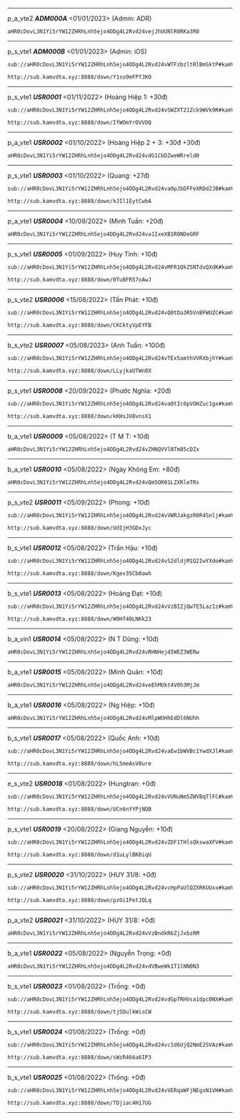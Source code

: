 ----------------------------------------
p_a_vte2 ***ADM000A*** <01/01/2023> (Admin: ADR)
```
aHR0cDovL3N1Yi5rYW12ZHRhLnh5ejo4ODg4L2Rvd24vejJhUUNlR0RKa3R0
```
----------------------------------------

p_s_vte1 ***ADM000B*** <01/01/2023> (Admin: iOS)
```
sub://aHR0cDovL3N1Yi5rYW12ZHRhLnh5ejo4ODg4L2Rvd24vWTFzbzltRlBmSktP#kamVdta
```
```
http://sub.kamvdta.xyz:8888/down/Y1so9mFPfJKO
```
----------------------------------------

p_s_vte1 ***USR0001*** <01/11/2022> (Hoàng Hiệp 1: +30đ)
```
sub://aHR0cDovL3N1Yi5rYW12ZHRhLnh5ejo4ODg4L2Rvd24vSWZXT21Zck9WVk9R#kamVdta
```
```
http://sub.kamvdta.xyz:8888/down/IfWOmYrOVVOQ
```
----------------------------------------

p_a_vte1 ***USR0002*** <01/10/2022> (Hoàng Hiệp 2 + 3: +30đ +30đ)
```
aHR0cDovL3N1Yi5rYW12ZHRhLnh5ejo4ODg4L2Rvd24vdG1CbDZweWRreld0
```
----------------------------------------

p_s_vte1 ***USR0003*** <01/10/2022> (Quang: +27đ)
```
sub://aHR0cDovL3N1Yi5rYW12ZHRhLnh5ejo4ODg4L2Rvd24va0pJbDFFeXRDd2JB#kamVdta
```
```
http://sub.kamvdta.xyz:8888/down/kJIl1EytCwbA
```
----------------------------------------

p_a_vte1 ***USR0004*** <10/09/2022> (Minh Tuấn: +20đ)
```
aHR0cDovL3N1Yi5rYW12ZHRhLnh5ejo4ODg4L2Rvd24va1IxeXB1R0NDeGRF
```
----------------------------------------

p_s_vte1 ***USR0005*** <01/09/2022> (Huy Tỉnh: +10đ)
```
sub://aHR0cDovL3N1Yi5rYW12ZHRhLnh5ejo4ODg4L2Rvd24vMFR1QkZSNTdvQXdK#kamVdta
```
```
http://sub.kamvdta.xyz:8888/down/0TuBFR57oAwJ
```
----------------------------------------

p_s_vte2 ***USR0006*** <15/08/2022> (Tấn Phát: +10đ)
```
sub://aHR0cDovL3N1Yi5rYW12ZHRhLnh5ejo4ODg4L2Rvd24vQ0tDa3R5VnBFWUZC#kamVdta
```
```
http://sub.kamvdta.xyz:8888/down/CKCktyVpEYFB
```
----------------------------------------

b_s_vte2 ***USR0007*** <05/08/2023> (Anh Tuấn: +100đ)
```
sub://aHR0cDovL3N1Yi5rYW12ZHRhLnh5ejo4ODg4L2Rvd24vTEx5amthVVRXbjhY#kamVdta
```
```
http://sub.kamvdta.xyz:8888/down/LLyjkaUTWn8X
```
----------------------------------------

p_s_vte1 ***USR0008*** <20/09/2022> (Phước Nghĩa: +20đ)
```
sub://aHR0cDovL3N1Yi5rYW12ZHRhLnh5ejo4ODg4L2Rvd24va0tIc0pVOHZuc1gx#kamVdta
```
```
http://sub.kamvdta.xyz:8888/down/kKHsJU8vnsX1
```
----------------------------------------

b_a_vte1 ***USR0009*** <05/08/2022> (T M T: +10đ)
```
aHR0cDovL3N1Yi5rYW12ZHRhLnh5ejo4ODg4L2Rvd24vZHNQVVlNTm85cDZx
```
----------------------------------------

b_a_vte1 ***USR0010*** <05/08/2022> (Ngày Không Em: +80đ)
```
aHR0cDovL3N1Yi5rYW12ZHRhLnh5ejo4ODg4L2Rvd24vQm5OR01LZXRleTRs
```
----------------------------------------

p_s_vte2 ***USR0011*** <05/09/2022> (Phong: +10đ)
```
sub://aHR0cDovL3N1Yi5rYW12ZHRhLnh5ejo4ODg4L2Rvd24vVWRJakgzR0R4Snlj#kamVdta
```
```
http://sub.kamvdta.xyz:8888/down/UdIjH3GDxJyc
```
----------------------------------------

b_s_vte1 ***USR0012*** <05/08/2022> (Trần Hậu: +10đ)
```
sub://aHR0cDovL3N1Yi5rYW12ZHRhLnh5ejo4ODg4L2Rvd24vS2dldjM1Q2IwYXdo#kamVdta
```
```
http://sub.kamvdta.xyz:8888/down/Kgev35Cb0awh
```
----------------------------------------

b_s_vte1 ***USR0013*** <05/08/2022> (Hoàng Đạt: +10đ)
```
sub://aHR0cDovL3N1Yi5rYW12ZHRhLnh5ejo4ODg4L2Rvd24vVzBIZjQwTE5LazIz#kamVdta
```
```
http://sub.kamvdta.xyz:8888/down/W0Hf40LNKk23
```
----------------------------------------

b_a_vin1 ***USR0014*** <05/08/2022> (N T Dũng: +10đ)
```
aHR0cDovL3N1Yi5rYW12ZHRhLnh5ejo4ODg4L2Rvd24vRHNHejdIWEZ3WERw
```
----------------------------------------

b_a_vte1 ***USR0015*** <05/08/2022> (Minh Quân: +10đ)
```
aHR0cDovL3N1Yi5rYW12ZHRhLnh5ejo4ODg4L2Rvd24veEhMUkt4V0h3MjJm
```
----------------------------------------

b_a_vte1 ***USR0016*** <05/08/2022> (Ng Hiệp: +10đ)
```
aHR0cDovL3N1Yi5rYW12ZHRhLnh5ejo4ODg4L2Rvd24vMlpWUHhEdDl6NUhh
```
----------------------------------------

b_s_vte1 ***USR0017*** <05/08/2022> (Quốc Anh: +10đ)
```
sub://aHR0cDovL3N1Yi5rYW12ZHRhLnh5ejo4ODg4L2Rvd24vaEw1bWVBc1YwdXJl#kamVdta
```
```
http://sub.kamvdta.xyz:8888/down/hL5meAsV0ure
```
----------------------------------------

e_s_vte2 ***USR0018*** <01/08/2022> (Hungtran: +0đ)
```
sub://aHR0cDovL3N1Yi5rYW12ZHRhLnh5ejo4ODg4L2Rvd24vVUNuNm5ZWVBqTlFC#kamVdta
```
```
http://sub.kamvdta.xyz:8888/down/UCn6nYYPjNQB
```
----------------------------------------

p_s_vte1 ***USR0019*** <20/08/2022> (Giang Nguyễn: +10đ)
```
sub://aHR0cDovL3N1Yi5rYW12ZHRhLnh5ejo4ODg4L2Rvd24vZDF1THlsQkswaXFV#kamVdta
```
```
http://sub.kamvdta.xyz:8888/down/d1uLylBK0iqU
```
----------------------------------------

p_s_vte2 ***USR0020*** <31/10/2022> (HUY 31/8: +0đ)
```
sub://aHR0cDovL3N1Yi5rYW12ZHRhLnh5ejo4ODg4L2Rvd24vcHpPaUlQZXRKUUxx#kamVdta
```
```
http://sub.kamvdta.xyz:8888/down/pzOiIPetJQLq
```
----------------------------------------

p_a_vte2 ***USR0021*** <31/10/2022> (HUY 31/8: +0đ)
```
aHR0cDovL3N1Yi5rYW12ZHRhLnh5ejo4ODg4L2Rvd24vVzBndkR6ZjJxbzRM
```
----------------------------------------

b_a_vte1 ***USR0022*** <05/08/2022> (Nguyễn Trọng: +0đ)
```
aHR0cDovL3N1Yi5rYW12ZHRhLnh5ejo4ODg4L2Rvd24vdVBweWk1T1lNN0N3
```
----------------------------------------

b_s_vte1 ***USR0023*** <01/08/2022> (Trống: +0đ)
```
sub://aHR0cDovL3N1Yi5rYW12ZHRhLnh5ejo4ODg4L2Rvd24vdGpTRHVsa1dpc0NX#kamVdta
```
```
http://sub.kamvdta.xyz:8888/down/tjSDulkWisCW
```
----------------------------------------

b_s_vte1 ***USR0024*** <01/08/2022> (Trống: +0đ)
```
sub://aHR0cDovL3N1Yi5rYW12ZHRhLnh5ejo4ODg4L2Rvd24vc1d6UjQ2NmE2SVAz#kamVdta
```
```
http://sub.kamvdta.xyz:8888/down/sWzR466a6IP3
```
----------------------------------------

b_s_vte1 ***USR0025*** <01/08/2022> (Trống: +0đ)
```
sub://aHR0cDovL3N1Yi5rYW12ZHRhLnh5ejo4ODg4L2Rvd24vVERqaWFjNEgxN1VH#kamVdta
```
```
http://sub.kamvdta.xyz:8888/down/TDjiac4H17UG
```
----------------------------------------
